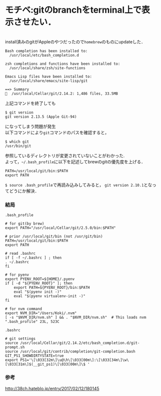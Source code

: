 # モチベ:gitのbranchをterminal上で表示させたい．
<br>install済みのgitがAppleのやつだったので`homebrew`のものにupdateした．
```
Bash completion has been installed to:
  /usr/local/etc/bash_completion.d

zsh completions and functions have been installed to:
  /usr/local/share/zsh/site-functions

Emacs Lisp files have been installed to:
  /usr/local/share/emacs/site-lisp/git

==> Summary
🍺  /usr/local/Cellar/git/2.14.2: 1,486 files, 33.5MB
```

上記コマンドを終了しても
```
$ git version
git version 2.13.5 (Apple Git-94)
```
になってしまう問題が発生
<br>以下コマンドにより`git`コマンドのパスを確認すると，
```
$ which git
/usr/bin/git
```
参照しているディレクトリが変更されていないことがわかった.
<br>よって，`~/.bash_profile`に以下を記述してbrewのgitの優先度を上げる．
```
PATH=/usr/local/git/bin:$PATH
export PATH
```
`$ source .bash_profile`で再読み込みしてみると，
`git version 2.10.1`となってどうにか解決．

### 結局
`.bash_profile`
```Bash:.bash_profile
# for git(by brew)
export PATH="/usr/local/Cellar/git/2.5.0/bin:$PATH"

# prior /usr/local/git/bin (not /usr/git/bin)
PATH=/usr/local/git/bin:$PATH
export PATH

# read .bashrc
if [ -f ~/.bashrc ] ; then
. ~/.bashrc
fi

# for pyenv
export PYENV_ROOT=${HOME}/.pyenv
if [ -d "${PYENV_ROOT}" ]; then
    export PATH=${PYENV_ROOT}/bin:$PATH
    eval "$(pyenv init -)"
    eval "$(pyenv virtualenv-init -)"
fi

# for nvm command
export NVM_DIR="/Users/Koki/.nvm"
[ -s "$NVM_DIR/nvm.sh" ] && . "$NVM_DIR/nvm.sh"  # This loads nvm
".bash_profile" 23L, 523C

```
`.bashrc`
```:.bashrc
# git settings
source /usr/local/Cellar/git/2.14.2/etc/bash_completion.d/git-prompt.sh
source /usr/local/git/contrib/completion/git-completion.bash
GIT_PS1_SHOWDIRTYSTATE=true
export PS1='\[\033[32m\]\u@\h\[\033[00m\]:\[\033[34m\]\w\[\033[31m\]$(__git_ps1)\[\033[00m\]\$ '
```

### 参考
http://38ch.hateblo.jp/entry/2017/02/12/180145

